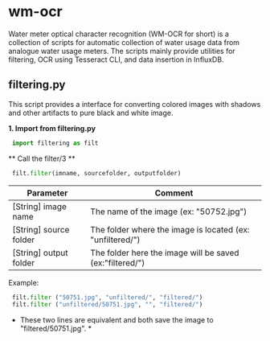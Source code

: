 # wm-ocr
Water meter optical character recognition (WM-OCR for short) is a collection 
of scripts for automatic collection of water usage data from analogue water
usage meters. The scripts mainly provide utilities for filtering, OCR using 
Tesseract CLI, and data insertion in InfluxDB. 


## filtering.py
This script provides a interface for converting colored images with shadows 
and other artifacts to pure black and white image. 

**1. Import from filtering.py**

```python
 import filtering as filt
```

** Call the filter/3 **

```python
 filt.filter(imname, sourcefolder, outputfolder)
```

Parameter              | Comment
---------------------- | ------------------------------------------------------
[String] image name    | The name of the image (ex: "50752.jpg")
[String] source folder | The folder where the image is located (ex: "unfiltered/")
[String] output folder | The folder here the image will be saved (ex:"filtered/")

Example:

```python
 filt.filter ("50751.jpg", "unfiltered/", "filtered/")
 filt.filter ("unfiltered/50751.jpg", "", "filtered/")
```

* These two lines are equivalent and both save the image to "filtered/50751.jpg". *
